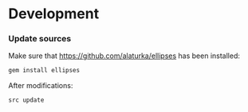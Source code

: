 Development
==========

### Update sources

Make sure that https://github.com/alaturka/ellipses has been installed:

```sh
gem install ellipses
```

After modifications:

```sh
src update
```
